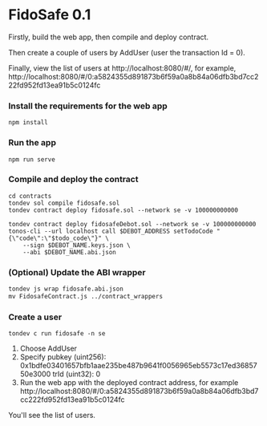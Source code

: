 # FidoSafe 0.1

Firstly, build the web app, then compile and deploy contract.

Then create a couple of users by AddUser (user the transaction Id = 0).

Finally, view the list of users at http://localhost:8080/#/<contract address>, for example, 
http://localhost:8080/#/0:a5824355d891873b6f59a0a8b84a06dfb3bd7cc222fd952fd13ea91b5c0124fc

 

### Install the requirements for the web app
```
npm install
```

### Run the app
```
npm run serve
```

### Compile and deploy the contract

```
cd contracts
tondev sol compile fidosafe.sol
tondev contract deploy fidosafe.sol --network se -v 100000000000

tondev contract deploy fidosafeDebot.sol --network se -v 100000000000
tonos-cli --url localhost call $DEBOT_ADDRESS setTodoCode "{\"code\":\"$todo_code\"}" \
    --sign $DEBOT_NAME.keys.json \
    --abi $DEBOT_NAME.abi.json
```

### (Optional) Update the ABI wrapper

```dockerfile
tondev js wrap fidosafe.abi.json
mv FidosafeContract.js ../contract_wrappers
```

### Create a user

```
tondev c run fidosafe -n se
```

1. Choose AddUser
2. Specify 
  pubkey (uint256): 0x1bdfe03401657bfb1aae235be487b9641f0056965eb5573c17ed3685750e3000
  trId (uint32): 0
3. Run the web app with the deployed contract address, for example
http://localhost:8080/#/0:a5824355d891873b6f59a0a8b84a06dfb3bd7cc222fd952fd13ea91b5c0124fc

You'll see the list of users.